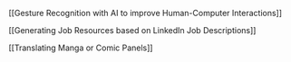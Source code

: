 [[Gesture Recognition with AI to improve Human-Computer Interactions]]

[[Generating Job Resources based on LinkedIn Job Descriptions]]

[[Translating Manga or Comic Panels]]
